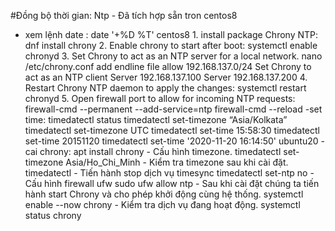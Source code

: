 #Đồng bộ thời gian: Ntp - Đã tích hợp sẵn tron centos8
- xem lệnh date : date '+%D %T'
	centos8
		1. install package Chrony NTP:
			dnf install chrony
		2. Enable chrony to start after boot:
			systemctl enable chronyd
		3. Set Chrony to act as an NTP server for a local network.
			nano /etc/chrony.conf
				add endline file
					allow 192.168.137.0/24
				Set Chrony to act as an NTP client
					Server 192.168.137.100
					Server 192.168.137.200
		4. Restart Chrony NTP daemon to apply the changes:
			systemctl restart chronyd
		5. Open firewall port to allow for incoming NTP requests:
			firewall-cmd --permanent --add-service=ntp
			firewall-cmd --reload
		-set time:
		timedatectl  status
		timedatectl set-timezone “Asia/Kolkata”
		timedatectl set-timezone UTC
		timedatectl set-time 15:58:30
		timedatectl set-time 20151120
		timedatectl set-time '2020-11-20 16:14:50'
	ubuntu20
		- cai chrony:
				apt install chrony
		- Cấu hình timezone.
			timedatectl set-timezone Asia/Ho_Chi_Minh
		- Kiểm tra timezone sau khi cài đặt.
			timedatectl
		- Tiến hành stop dịch vụ timesync
			timedatectl set-ntp no
		- Cấu hình firewall ufw
			sudo ufw allow ntp
		- Sau khi cài đặt chúng ta tiến hành start Chrony và cho phép khởi động cùng hệ thống.
			systemctl enable --now chrony
		- Kiểm tra  dịch vụ đang hoạt động.
			systemctl status chrony
